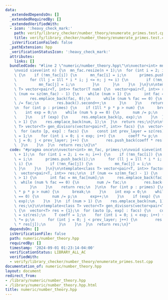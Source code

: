 ```yaml
---
data:
  _extendedDependsOn: []
  _extendedRequiredBy: []
  _extendedVerifiedWith:
  - icon: ':heavy_check_mark:'
    path: verify/library_checker/number_theory/enumerate_primes.test.cpp
    title: verify/library_checker/number_theory/enumerate_primes.test.cpp
  _isVerificationFailed: false
  _pathExtension: hpp
  _verificationStatusIcon: ':heavy_check_mark:'
  attributes:
    links: []
  bundledCode: "#line 2 \"numeric/number_theory.hpp\"\n\nvector<int> mn_fac, primes;\n\
    \nvoid sieve(int n) {\n  mn_fac.resize(n + 1);\n  for (int i = 2; i <= n; i++)\
    \ {\n    if (!mn_fac[i]) {\n      mn_fac[i] = i;\n      primes.push_back(i);\n\
    \      for (ll j = 1ll * i * i; j <= n; j += i) {\n        if (!mn_fac[j]) {\n\
    \          mn_fac[j] = i;\n        }\n      }\n    }\n  }\n}\n\ntemplate<class\
    \ T> vector<pair<T, int>> factor(T num) {\n  vector<pair<T, int>> res;\n\n  if\
    \ (num <= sz(mn_fac) - 1) {\n    while (num > 1) {\n      int fac = mn_fac[num];\n\
    \      res.emplace_back(fac, 0);\n      while (num % fac == 0) {\n        num\
    \ /= fac;\n        res.back().second++;\n      }\n    }\n    return res;\n  }\n\
    \n  for (int p : primes) {\n    if (1ll * p * p > num) {\n      break;\n    }\n\
    \    int exp = 0;\n    while (num % p == 0) {\n      num /= p;\n      exp++;\n\
    \    }\n    if (exp) {\n      res.emplace_back(p, exp);\n    }\n  }\n  if (num\
    \ > 1) {\n    res.emplace_back(num, 1);\n  }\n  return res;\n}\n\ntemplate<class\
    \ T> vector<T> gen_divisors(vector<pair<T, int>> facs) {\n  vector<T> res = {1};\n\
    \  for (auto [p, exp] : facs) {\n    const int prev_layer = sz(res);\n    T coeff\
    \ = 1;\n    for (int i = 0; i < exp; i++) {\n      coeff *= p;\n      for (int\
    \ j = 0; j < prev_layer; j++) {\n        res.push_back(coeff * res[j]);\n    \
    \  }\n    }\n  }\n  return res;\n}\n"
  code: "#pragma once\n\nvector<int> mn_fac, primes;\n\nvoid sieve(int n) {\n  mn_fac.resize(n\
    \ + 1);\n  for (int i = 2; i <= n; i++) {\n    if (!mn_fac[i]) {\n      mn_fac[i]\
    \ = i;\n      primes.push_back(i);\n      for (ll j = 1ll * i * i; j <= n; j +=\
    \ i) {\n        if (!mn_fac[j]) {\n          mn_fac[j] = i;\n        }\n     \
    \ }\n    }\n  }\n}\n\ntemplate<class T> vector<pair<T, int>> factor(T num) {\n\
    \  vector<pair<T, int>> res;\n\n  if (num <= sz(mn_fac) - 1) {\n    while (num\
    \ > 1) {\n      int fac = mn_fac[num];\n      res.emplace_back(fac, 0);\n    \
    \  while (num % fac == 0) {\n        num /= fac;\n        res.back().second++;\n\
    \      }\n    }\n    return res;\n  }\n\n  for (int p : primes) {\n    if (1ll\
    \ * p * p > num) {\n      break;\n    }\n    int exp = 0;\n    while (num % p\
    \ == 0) {\n      num /= p;\n      exp++;\n    }\n    if (exp) {\n      res.emplace_back(p,\
    \ exp);\n    }\n  }\n  if (num > 1) {\n    res.emplace_back(num, 1);\n  }\n  return\
    \ res;\n}\n\ntemplate<class T> vector<T> gen_divisors(vector<pair<T, int>> facs)\
    \ {\n  vector<T> res = {1};\n  for (auto [p, exp] : facs) {\n    const int prev_layer\
    \ = sz(res);\n    T coeff = 1;\n    for (int i = 0; i < exp; i++) {\n      coeff\
    \ *= p;\n      for (int j = 0; j < prev_layer; j++) {\n        res.push_back(coeff\
    \ * res[j]);\n      }\n    }\n  }\n  return res;\n}"
  dependsOn: []
  isVerificationFile: false
  path: numeric/number_theory.hpp
  requiredBy: []
  timestamp: '2024-09-01 01:23:14-04:00'
  verificationStatus: LIBRARY_ALL_AC
  verifiedWith:
  - verify/library_checker/number_theory/enumerate_primes.test.cpp
documentation_of: numeric/number_theory.hpp
layout: document
redirect_from:
- /library/numeric/number_theory.hpp
- /library/numeric/number_theory.hpp.html
title: numeric/number_theory.hpp
---
```

